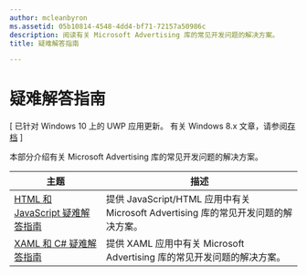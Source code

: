 ```yaml
---
author: mcleanbyron
ms.assetid: 05b10814-4548-4dd4-bf71-72157a50986c
description: 阅读有关 Microsoft Advertising 库的常见开发问题的解决方案。
title: 疑难解答指南

---
```


# 疑难解答指南


\[ 已针对 Windows 10 上的 UWP 应用更新。 有关 Windows 8.x 文章，请参阅[存档](http://go.microsoft.com/fwlink/p/?linkid=619132) \]

本部分介绍有关 Microsoft Advertising 库的常见开发问题的解决方案。

| 主题                                                                                                       | 描述                 |
|-------------------------------------------------------------------------------------------------------------|-----------------------------|
| [HTML 和 JavaScript 疑难解答指南](html-and-javascript-troubleshooting-guide.md)  |  提供 JavaScript/HTML 应用中有关 Microsoft Advertising 库的常见开发问题的解决方案。 |
| [XAML 和 C# 疑难解答指南](xaml-and-c-troubleshooting-guide.md)      |  提供 XAML 应用中有关 Microsoft Advertising 库的常见开发问题的解决方案。    |


 

 


<!--HONumber=May16_HO2-->


